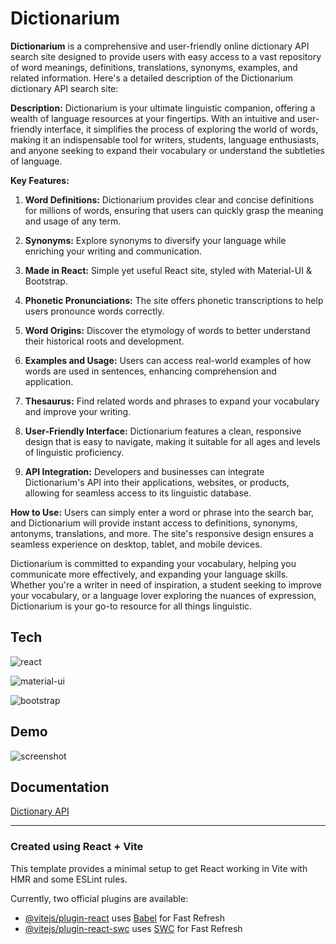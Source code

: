 
# Dictionarium

__Dictionarium__ is a comprehensive and user-friendly online dictionary API search site designed to provide users with easy access to a vast repository of word meanings, definitions, translations, synonyms, examples, and related information. Here's a detailed description of the Dictionarium dictionary API search site:

**Description:**
Dictionarium is your ultimate linguistic companion, offering a wealth of language resources at your fingertips. With an intuitive and user-friendly interface, it simplifies the process of exploring the world of words, making it an indispensable tool for writers, students, language enthusiasts, and anyone seeking to expand their vocabulary or understand the subtleties of language.

**Key Features:**

1. **Word Definitions:** Dictionarium provides clear and concise definitions for millions of words, ensuring that users can quickly grasp the meaning and usage of any term.

2. **Synonyms:** Explore synonyms to diversify your language while enriching your writing and communication.

3. **Made in React:** Simple yet useful React site, styled with Material-UI & Bootstrap.

4. **Phonetic Pronunciations:** The site offers phonetic transcriptions to help users pronounce words correctly.

5. **Word Origins:** Discover the etymology of words to better understand their historical roots and development.

6. **Examples and Usage:** Users can access real-world examples of how words are used in sentences, enhancing comprehension and application.

7. **Thesaurus:** Find related words and phrases to expand your vocabulary and improve your writing.

8. **User-Friendly Interface:** Dictionarium features a clean, responsive design that is easy to navigate, making it suitable for all ages and levels of linguistic proficiency.

9. **API Integration:** Developers and businesses can integrate Dictionarium's API into their applications, websites, or products, allowing for seamless access to its linguistic database.

**How to Use:**
Users can simply enter a word or phrase into the search bar, and Dictionarium will provide instant access to definitions, synonyms, antonyms, translations, and more. The site's responsive design ensures a seamless experience on desktop, tablet, and mobile devices.

Dictionarium is committed to expanding your vocabulary, helping you communicate more effectively, and expanding your language skills. Whether you're a writer in need of inspiration, a student seeking to improve your vocabulary, or a language lover exploring the nuances of expression, Dictionarium is your go-to resource for all things linguistic.

## Tech

![react](https://img.shields.io/badge/React-20232A?style=for-the-badge&logo=react&logoColor=61DAFB)

![material-ui](https://img.shields.io/badge/Material--UI-0081CB?style=for-the-badge&logo=material-ui&logoColor=white)

![bootstrap](https://img.shields.io/badge/Bootstrap-563D7C?style=for-the-badge&logo=bootstrap&logoColor=white)
## Demo

![screenshot](https://res.cloudinary.com/codelikeagirl29/image/upload/v1697906764/projects/Word-Hunt_y3u7d1.png)


## Documentation

[Dictionary API](https://dictionaryapi.dev/)

---

### Created using **React + Vite**

This template provides a minimal setup to get React working in Vite with HMR and some ESLint rules.

Currently, two official plugins are available:

- [@vitejs/plugin-react](https://github.com/vitejs/vite-plugin-react/blob/main/packages/plugin-react/README.md) uses [Babel](https://babeljs.io/) for Fast Refresh
- [@vitejs/plugin-react-swc](https://github.com/vitejs/vite-plugin-react-swc) uses [SWC](https://swc.rs/) for Fast Refresh
